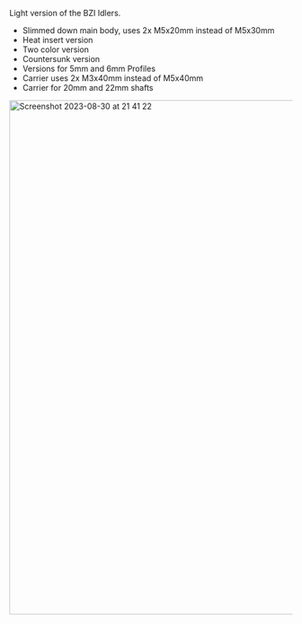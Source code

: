 Light version of the BZI Idlers.
- Slimmed down main body, uses 2x M5x20mm instead of M5x30mm
- Heat insert version
- Two color version
- Countersunk version
- Versions for 5mm and 6mm Profiles
- Carrier uses 2x M3x40mm instead of M5x40mm
- Carrier for 20mm and 22mm shafts 

<img width="915" alt="Screenshot 2023-08-30 at 21 41 22" src="https://github.com/Mosher23/VoronBFI/assets/8256425/52dbaabc-d650-47f7-abcc-c89fd50db9d9">
